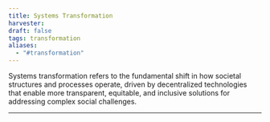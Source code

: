 ```yaml
---
title: Systems Transformation
harvester: 
draft: false
tags: transformation
aliases:
  - "#transformation"
---
```


Systems transformation refers to the fundamental shift in how societal structures and processes operate, driven by decentralized technologies that enable more transparent, equitable, and inclusive solutions for addressing complex social challenges.

---

